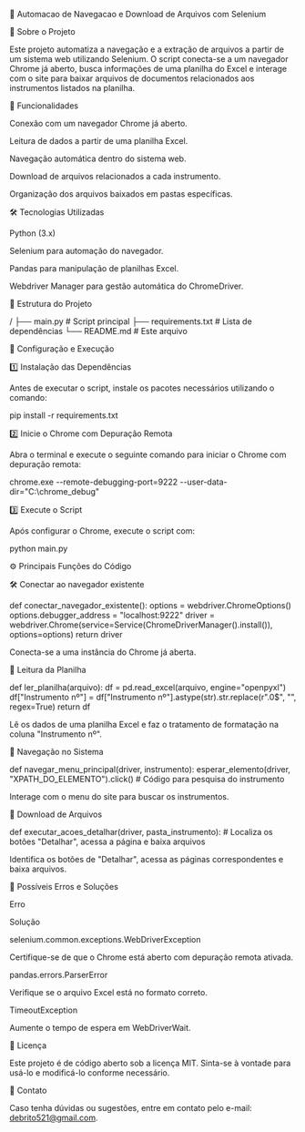 📌 Automacao de Navegacao e Download de Arquivos com Selenium

📖 Sobre o Projeto

Este projeto automatiza a navegação e a extração de arquivos a partir de um sistema web utilizando Selenium. O script conecta-se a um navegador Chrome já aberto, busca informações de uma planilha do Excel e interage com o site para baixar arquivos de documentos relacionados aos instrumentos listados na planilha.

🚀 Funcionalidades

Conexão com um navegador Chrome já aberto.

Leitura de dados a partir de uma planilha Excel.

Navegação automática dentro do sistema web.

Download de arquivos relacionados a cada instrumento.

Organização dos arquivos baixados em pastas específicas.

🛠 Tecnologias Utilizadas

Python (3.x)

Selenium para automação do navegador.

Pandas para manipulação de planilhas Excel.

Webdriver Manager para gestão automática do ChromeDriver.

📂 Estrutura do Projeto

/
├── main.py                   # Script principal
├── requirements.txt          # Lista de dependências
└── README.md                 # Este arquivo

🔧 Configuração e Execução

1️⃣ Instalação das Dependências

Antes de executar o script, instale os pacotes necessários utilizando o comando:

pip install -r requirements.txt

2️⃣ Inicie o Chrome com Depuração Remota

Abra o terminal e execute o seguinte comando para iniciar o Chrome com depuração remota:

chrome.exe --remote-debugging-port=9222 --user-data-dir="C:\\chrome_debug"

3️⃣ Execute o Script

Após configurar o Chrome, execute o script com:

python main.py

⚙️ Principais Funções do Código

🛠 Conectar ao navegador existente

def conectar_navegador_existente():
    options = webdriver.ChromeOptions()
    options.debugger_address = "localhost:9222"
    driver = webdriver.Chrome(service=Service(ChromeDriverManager().install()), options=options)
    return driver

Conecta-se a uma instância do Chrome já aberta.

📂 Leitura da Planilha

def ler_planilha(arquivo):
    df = pd.read_excel(arquivo, engine="openpyxl")
    df["Instrumento nº"] = df["Instrumento nº"].astype(str).str.replace(r"\.0$", "", regex=True)
    return df

Lê os dados de uma planilha Excel e faz o tratamento de formatação na coluna "Instrumento nº".

🔄 Navegação no Sistema

def navegar_menu_principal(driver, instrumento):
    esperar_elemento(driver, "XPATH_DO_ELEMENTO").click()
    # Código para pesquisa do instrumento

Interage com o menu do site para buscar os instrumentos.

📄 Download de Arquivos

def executar_acoes_detalhar(driver, pasta_instrumento):
    # Localiza os botões "Detalhar", acessa a página e baixa arquivos

Identifica os botões de "Detalhar", acessa as páginas correspondentes e baixa arquivos.

🛑 Possíveis Erros e Soluções

Erro

Solução

selenium.common.exceptions.WebDriverException

Certifique-se de que o Chrome está aberto com depuração remota ativada.

pandas.errors.ParserError

Verifique se o arquivo Excel está no formato correto.

TimeoutException

Aumente o tempo de espera em WebDriverWait.

📜 Licença

Este projeto é de código aberto sob a licença MIT. Sinta-se à vontade para usá-lo e modificá-lo conforme necessário.

📩 Contato

Caso tenha dúvidas ou sugestões, entre em contato pelo e-mail: debrito521@gmail.com.

